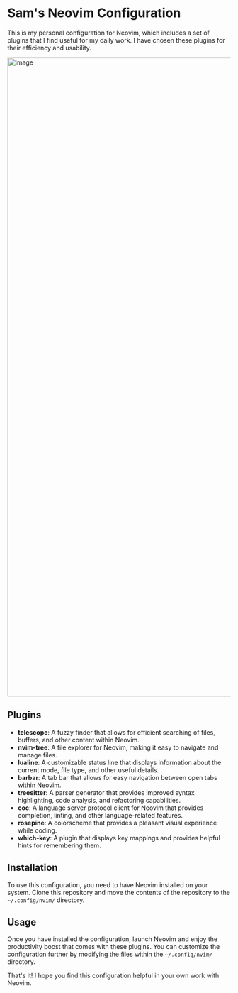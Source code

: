 # Sam's Neovim Configuration

This is my personal configuration for Neovim, which includes a set of plugins that I find useful for my daily work. I have chosen these plugins for their efficiency and usability. 

<img width="1440" alt="image" src="https://user-images.githubusercontent.com/51610898/232406140-b4c61b86-3e93-4910-9a51-28870645812d.png">


## Plugins

- **telescope**: A fuzzy finder that allows for efficient searching of files, buffers, and other content within Neovim.
- **nvim-tree**: A file explorer for Neovim, making it easy to navigate and manage files.
- **lualine**: A customizable status line that displays information about the current mode, file type, and other useful details.
- **barbar**: A tab bar that allows for easy navigation between open tabs within Neovim.
- **treesitter**: A parser generator that provides improved syntax highlighting, code analysis, and refactoring capabilities.
- **coc**: A language server protocol client for Neovim that provides completion, linting, and other language-related features.
- **rosepine**: A colorscheme that provides a pleasant visual experience while coding.
- **which-key**: A plugin that displays key mappings and provides helpful hints for remembering them.

## Installation

To use this configuration, you need to have Neovim installed on your system. Clone this repository and move the contents of the repository to the `~/.config/nvim/` directory. 

## Usage

Once you have installed the configuration, launch Neovim and enjoy the productivity boost that comes with these plugins. You can customize the configuration further by modifying the files within the `~/.config/nvim/` directory. 

That's it! I hope you find this configuration helpful in your own work with Neovim.
